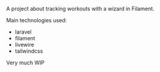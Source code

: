 A project about tracking workouts with a wizard in Filament.

Main technologies used:

- laravel
- filament
- livewire
- tailwindcss

Very much WIP
